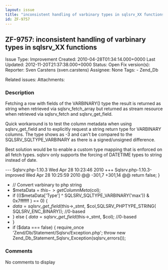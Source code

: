 ```yaml
---
layout: issue
title: "inconsistent handling of varbinary types in sqlsrv_XX functions"
id: ZF-9757
---
```


ZF-9757: inconsistent handling of varbinary types in sqlsrv\_XX functions
-------------------------------------------------------------------------

 Issue Type: Improvement Created: 2010-04-28T01:34:14.000+0000 Last Updated: 2012-11-20T21:37:38.000+0000 Status: Open Fix version(s): 
 Reporter:  Sven Carstens (sven.carstens)  Assignee:  None  Tags: - Zend\_Db
 
 Related issues: 
 Attachments: 
### Description

Fetching a row with fields of the VARBINARY() type the result is returned as string when retrieved via sqlsrv\_fetch\_array but returned as stream resource when retrieved via sqlsrv\_fetch and sqlsrv\_get\_field.

Quick workaround is to test the column metadata when using sqlsrv\_get\_field and to explicitly request a string return type for VARBINARY columns. The type shows as -3 and can't be compared to the SQLSRV\_SQLTYPE\_VARBINARY as there is a signed/unsigned difference.

Best solution would be to enable a custom type mapping that is enforced on all fetch types. sqlsrv only supports the forcing of DATETIME types to string instead of date.

--- Sqlsrv.php-1.10.3 Wed Apr 28 10:23:46 2010 +++ Sqlsrv.php-1.10.3-improved Wed Apr 28 10:25:59 2010 @@ -301,7 +301,14 @@ return false; }

- // Convert varbinary to php string
- $metaData = $this->getColumnMeta($col);
- if ((($metaData['Type'] ^ SQLSRV\_SQLTYPE\_VARBINARY('max')) & 0x7ffffff ) == 0) {
- $data = sqlsrv\_get\_field($this->\_stmt, $col,SQLSRV\_PHPTYPE\_STRING( SQLSRV\_ENC\_BINARY)); //0-based
- } else { $data = sqlsrv\_get\_field($this->\_stmt, $col); //0-based
- }
- if ($data === false) { require\_once 'Zend/Db/Statement/Sqlsrv/Exception.php'; throw new Zend\_Db\_Statement\_Sqlsrv\_Exception(sqlsrv\_errors());
 


 

### Comments

No comments to display